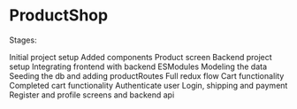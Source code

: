 # ProductShop

Stages: 

Initial project setup
Added components
Product screen
Backend project setup
Integrating frontend with backend
ESModules
Modeling the data
Seeding the db and adding productRoutes
Full redux flow
Cart functionality
Completed cart functionality
Authenticate user
Login, shipping and payment
Register and profile screens and backend api
